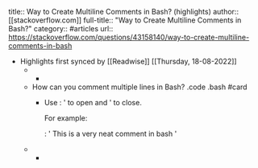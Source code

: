 title:: Way to Create Multiline Comments in Bash? (highlights)
author:: [[stackoverflow.com]]
full-title:: "Way to Create Multiline Comments in Bash?"
category:: #articles
url:: https://stackoverflow.com/questions/43158140/way-to-create-multiline-comments-in-bash

- Highlights first synced by [[Readwise]] [[Thursday, 18-08-2022]]
	- -
	- How can you comment multiple lines in Bash? .code .bash #card
		- Use : ' to open and ' to close.
		  
		  For example:
		  
		  : '
		  This is a
		  very neat comment
		  in bash
		  '
	- -